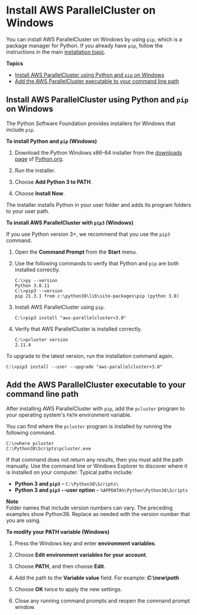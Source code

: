 # Install AWS ParallelCluster on Windows<a name="install-windows"></a>

You can install AWS ParallelCluster on Windows by using `pip`, which is a package manager for Python\. If you already have `pip`, follow the instructions in the main [installation topic](install.md)\.

**Topics**
+ [Install AWS ParallelCluster using Python and `pip` on Windows](#install-windows-pip)
+ [Add the AWS ParallelCluster executable to your command line path](#install-windows-path)

## Install AWS ParallelCluster using Python and `pip` on Windows<a name="install-windows-pip"></a>

The Python Software Foundation provides installers for Windows that include `pip`\.

**To install Python and `pip` \(Windows\)**

1. Download the Python Windows x86\-64 installer from the [downloads page](https://www.python.org/downloads/windows/) of [Python\.org](https://www.python.org)\.

1. Run the installer\.

1. Choose **Add Python 3 to PATH**\.

1. Choose **Install Now**\.

The installer installs Python in your user folder and adds its program folders to your user path\.

**To install AWS ParallelCluster with `pip3` \(Windows\)**

If you use Python version 3\+, we recommend that you use the `pip3` command\.

1. Open the **Command Prompt** from the **Start** menu\.

1. Use the following commands to verify that Python and `pip` are both installed correctly\.

   ```
   C:\>py --version
   Python 3.8.11
   C:\>pip3 --version
   pip 21.3.1 from c:\python38\lib\site-packages\pip (python 3.8)
   ```

1. Install AWS ParallelCluster using `pip`\.

   ```
   C:\>pip3 install "aws-parallelcluster<3.0"
   ```

1. Verify that AWS ParallelCluster is installed correctly\.

   ```
   C:\>pcluster version
   2.11.4
   ```

To upgrade to the latest version, run the installation command again\.

```
C:\>pip3 install --user --upgrade "aws-parallelcluster<3.0"
```

## Add the AWS ParallelCluster executable to your command line path<a name="install-windows-path"></a>

After installing AWS ParallelCluster with `pip`, add the `pcluster` program to your operating system's `PATH` environment variable\.

You can find where the `pcluster` program is installed by running the following command\.

```
C:\>where pcluster
C:\Python38\Scripts\pcluster.exe
```

If that command does not return any results, then you must add the path manually\. Use the command line or Windows Explorer to discover where it is installed on your computer\. Typical paths include:
+ **Python 3 and `pip3`** – `C:\Python38\Scripts\`
+ **Python 3 and `pip3` \-\-user option** – `%APPDATA%\Python\Python38\Scripts`

**Note**  
Folder names that include version numbers can vary\. The preceding examples show Python38\. Replace as needed with the version number that you are using\.

**To modify your PATH variable \(Windows\)**

1. Press the Windows key and enter **environment variables**\.

1. Choose **Edit environment variables for your account**\.

1. Choose **PATH**, and then choose **Edit**\.

1. Add the path to the **Variable value** field\. For example: ***C:\\new\\path***

1. Choose **OK** twice to apply the new settings\.

1. Close any running command prompts and reopen the command prompt window\.